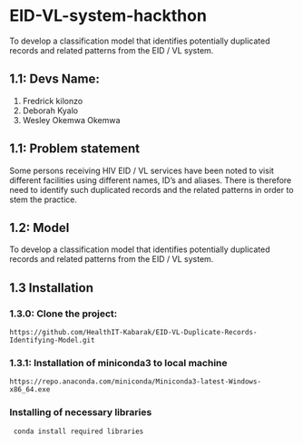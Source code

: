 # EID-VL-system-hackthon
To develop a classification model that identifies potentially duplicated records and related patterns from the EID / VL system.

## 1.1: Devs Name:
1. Fredrick kilonzo
2. Deborah Kyalo
3. Wesley Okemwa
Okemwa
## 1.1: Problem statement

Some persons receiving HIV EID / VL services have been noted to visit different facilities using different names, ID’s and aliases. There is therefore need to identify such duplicated records and the related patterns in order to stem the practice.

## 1.2: Model 
To develop a classification model that identifies potentially duplicated records and related patterns from the EID / VL system.

## 1.3 Installation
  ### 1.3.0: Clone the project:
    https://github.com/HealthIT-Kabarak/EID-VL-Duplicate-Records-Identifying-Model.git
    
  ### 1.3.1: Installation of miniconda3 to local machine
    https://repo.anaconda.com/miniconda/Miniconda3-latest-Windows-x86_64.exe
    
  ### Installing of necessary libraries
     conda install required libraries 
     
